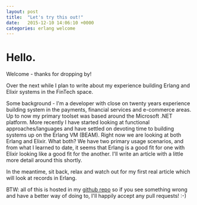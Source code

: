 ```yaml
---
layout: post
title:  "Let's try this out!"
date:   2015-12-10 14:06:10 +0000
categories: erlang welcome
---
```

Hello.
====== 

Welcome - thanks for dropping by!

Over the next while I plan to write about my experience building Erlang and Elixir systems in the FinTech space.

Some background - I'm a developer with close on twenty years experience building system in the payments, 
financial services and e-commerce areas. Up to now my primary toolset was based around the Microsoft .NET 
platform. More recently I have started looking at functional approaches/languages and have settled on devoting 
time to building systems up on the Erlang VM (BEAM). Right now we are looking at both Erlang and Elixir. What both? We 
have two primary usage scenarios, and from what I learned to date, it seems that Erlang is a good fit for one 
with Elixir looking like a good fit for the another. I'll write an article with a little more detail around this shortly.

In the meantime, sit back, relax and watch out for my first real article which will look at records in Erlang.

BTW: all of this is hosted in my [github repo](http://github.com/brianboru/brianboru.github.io) so if you see something wrong and have a better way of doing to, I'll 
happily accept any pull requests! :-)
 